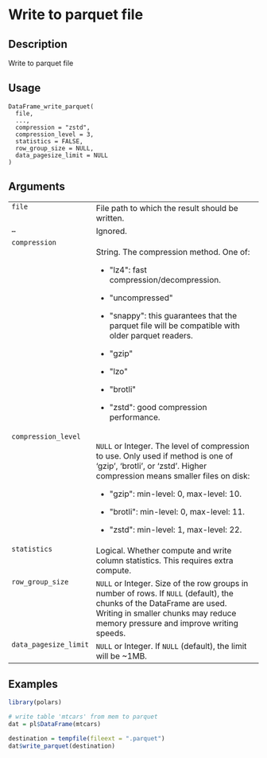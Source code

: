 

# Write to parquet file

## Description

Write to parquet file

## Usage

<pre><code class='language-R'>DataFrame_write_parquet(
  file,
  ...,
  compression = "zstd",
  compression_level = 3,
  statistics = FALSE,
  row_group_size = NULL,
  data_pagesize_limit = NULL
)
</code></pre>

## Arguments

<table>
<tr>
<td style="white-space: nowrap; font-family: monospace; vertical-align: top">
<code id="DataFrame_write_parquet_:_file">file</code>
</td>
<td>
File path to which the result should be written.
</td>
</tr>
<tr>
<td style="white-space: nowrap; font-family: monospace; vertical-align: top">
<code id="DataFrame_write_parquet_:_...">…</code>
</td>
<td>
Ignored.
</td>
</tr>
<tr>
<td style="white-space: nowrap; font-family: monospace; vertical-align: top">
<code id="DataFrame_write_parquet_:_compression">compression</code>
</td>
<td>

String. The compression method. One of:

<ul>
<li>

"lz4": fast compression/decompression.

</li>
<li>

"uncompressed"

</li>
<li>

"snappy": this guarantees that the parquet file will be compatible with
older parquet readers.

</li>
<li>

"gzip"

</li>
<li>

"lzo"

</li>
<li>

"brotli"

</li>
<li>

"zstd": good compression performance.

</li>
</ul>
</td>
</tr>
<tr>
<td style="white-space: nowrap; font-family: monospace; vertical-align: top">
<code id="DataFrame_write_parquet_:_compression_level">compression_level</code>
</td>
<td>

<code>NULL</code> or Integer. The level of compression to use. Only used
if method is one of ‘gzip’, ‘brotli’, or ‘zstd’. Higher compression
means smaller files on disk:

<ul>
<li>

"gzip": min-level: 0, max-level: 10.

</li>
<li>

"brotli": min-level: 0, max-level: 11.

</li>
<li>

"zstd": min-level: 1, max-level: 22.

</li>
</ul>
</td>
</tr>
<tr>
<td style="white-space: nowrap; font-family: monospace; vertical-align: top">
<code id="DataFrame_write_parquet_:_statistics">statistics</code>
</td>
<td>
Logical. Whether compute and write column statistics. This requires
extra compute.
</td>
</tr>
<tr>
<td style="white-space: nowrap; font-family: monospace; vertical-align: top">
<code id="DataFrame_write_parquet_:_row_group_size">row_group_size</code>
</td>
<td>
<code>NULL</code> or Integer. Size of the row groups in number of rows.
If <code>NULL</code> (default), the chunks of the DataFrame are used.
Writing in smaller chunks may reduce memory pressure and improve writing
speeds.
</td>
</tr>
<tr>
<td style="white-space: nowrap; font-family: monospace; vertical-align: top">
<code id="DataFrame_write_parquet_:_data_pagesize_limit">data_pagesize_limit</code>
</td>
<td>
<code>NULL</code> or Integer. If <code>NULL</code> (default), the limit
will be ~1MB.
</td>
</tr>
</table>

## Examples

``` r
library(polars)

# write table 'mtcars' from mem to parquet
dat = pl$DataFrame(mtcars)

destination = tempfile(fileext = ".parquet")
dat$write_parquet(destination)
```
